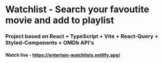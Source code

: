 # Watchlist - Search your favoutite movie and add to playlist 
### Project based on React + TypeScript + Vite + React-Query + Styled-Components + OMDb API's

#### Watch live - https://entertain-watchlists.netlify.app/
